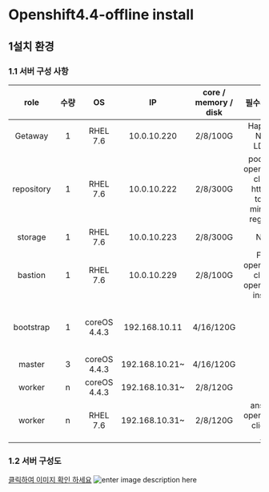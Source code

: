 # Openshift4.4-offline install


## 1설치 환경

### 1.1 서버 구성 사항
|role|수량|OS|IP|core / memory / disk|필수패키지|비고|
|:--:|:--:|:--:|:--:|:--:|:--:|:--:|
Getaway|&nbsp;&nbsp;&nbsp;1&nbsp;&nbsp;&nbsp;|RHEL 7.6|10.0.10.220|2/8/100G|Haproxy<br>NDS<br>LDAP
repository |1|RHEL 7.6|10.0.10.222|2/8/300G|podman<br>openshift-client<br>httpd-tools<br>mirror-registry
storage|1|RHEL 7.6|10.0.10.223|2/8/300G|NFS
bastion|1|RHEL 7.6|10.0.10.229|2/8/100G|FTP<br>openshift-client<br>openshift-install
bootstrap|1|coreOS 4.4.3|192.168.10.11|4/16/120G||마스터 노드 설치후 삭제
master|3|coreOS 4.4.3|192.168.10.21~|4/16/120G||
worker|n|coreOS 4.4.3|192.168.10.31~|2/8/120G||
worker|n|RHEL 7.6|192.168.10.31~|2/8/120G|ansible<br>openshift-clients<br>jq|ansible 설치


### 1.2 서버 구성도
[클릭하여 이미지 확인 하세요](https://www.processon.com/view/link/5ee84782f346fb1ae56574a6)
![enter image description here](http://assets.processon.com/chart_image/5ee847811e085326372b8058.png)
